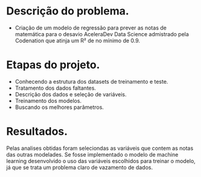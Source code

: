 # Descrição do problema.
* Criação de um modelo de regressão para prever as notas de matemática para o desavio AceleraDev Data Science admistrado pela Codenation que atinja um R² de no mínimo de 0.9.

# Etapas do projeto.
* Conhecendo a estrutura dos datasets de treinamento e teste.
* Tratamento dos dados faltantes. 
* Descrição dos dados e seleção de variáveis.
* Treinamento dos modelos.
* Buscando os melhores parâmetros.
 
# Resultados.

Pelas analises obtidas foram seleciondas as variáveis que contem as notas das outras modelades. 
Se fosse implementado o modelo de machine learning desenvolvido o uso das variáveis escolhidos para treinar o modelo, já que se trata um problema claro de vazamento de dados.
